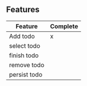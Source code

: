 
## Features

Feature | Complete
--|--
Add todo|x
select todo|
finish todo|
remove todo|
persist todo|
